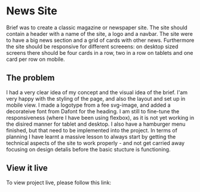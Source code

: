 # News Site

Brief was to create a classic magazine or newspaper site. The site should contain a header with a name of the site, a logo and a navbar. The site were to have a big news section and a grid of cards with other news. Furthermore the site should be responsive for different screeens: on desktop sized screens there should be four cards in a row, two in a row on tablets and one card per row on mobile.

## The problem

I had a very clear idea of my concept and the visual idea of the brief. I'am very happy with the styling of the page, and also the layout and set up in mobile view. I made a logotype from a fee svg-image, and added a decorateive font from Dafont for the heading. I am still to fine-tune the responsiveness (where I have been using flexbox), as it is not yet working in the disired manner for tablet and desktop. I also have a hamburger menu finished, but that need to be implemented into the project. In terms of planning I have learnt a massive lesson to always start by getting the technical aspects of the site to work properly - and not get carried away focusing on design detalis before the basic stucture is functioning.

## View it live

To view project live, please follow this link:
